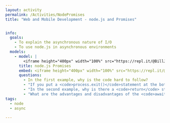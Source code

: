 ```yaml
---
layout: activity
permalink: /Activities/NodePromises
title: "Web and Mobile Development - node.js and Promises"


info:
  goals: 
    - To explain the asynchronous nature of I/O
    - To use node.js in asynchronous environments
  models:
    - model: |
        <iframe height="400px" width="100%" src="https://repl.it/@BillJr99/MySQLExample?lite=true" scrolling="no" frameborder="no" allowtransparency="true" allowfullscreen="true" sandbox="allow-forms allow-pointer-lock allow-popups allow-same-origin allow-scripts allow-modals"></iframe>  
      title: node.js Promises
      embed: <iframe height="400px" width="100%" src="https://repl.it/@BillJr99/MySQLPromiseExample?lite=true" scrolling="no" frameborder="no" allowtransparency="true" allowfullscreen="true" sandbox="allow-forms allow-pointer-lock allow-popups allow-same-origin allow-scripts allow-modals"></iframe><br /><iframe height="400px" width="100%" src="https://repl.it/@BillJr99/MySQLAwaitExample?lite=true" scrolling="no" frameborder="no" allowtransparency="true" allowfullscreen="true" sandbox="allow-forms allow-pointer-lock allow-popups allow-same-origin allow-scripts allow-modals"></iframe>
      questions:
        - In the first example, why is the code hard to follow?
        - "If you put a <code>process.exit()</code>statement at the bottom of the first example, what do you think would happen?"
        - "In the second example, why is there a <code>return</code> statement in the middle of execution?  This statement does not return from the function: what do you think it does?"
        - "What are the advantages and disadvantages of the <code>await</code> statements in the third example?"
tags:
  - node
  - async
  
---
```


